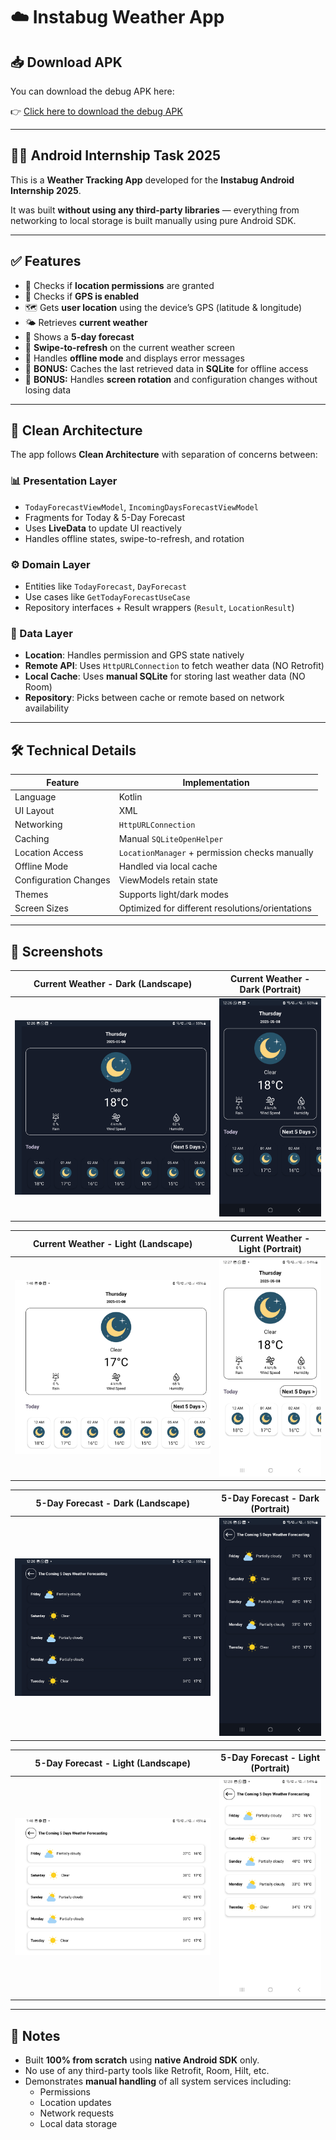 # ☁️ Instabug Weather App

## 📥 Download APK

You can download the debug APK here:

👉 [Click here to download the debug APK](apk/app-debug.apk)

---

## 🧑‍💻 Android Internship Task 2025

This is a **Weather Tracking App** developed for the **Instabug Android Internship 2025**.

It was built **without using any third-party libraries** — everything from networking to local storage is built manually using pure Android SDK.

---

## ✅ Features

- 🔐 Checks if **location permissions** are granted  
- 📍 Checks if **GPS is enabled**  
- 🗺 Gets **user location** using the device’s GPS (latitude & longitude)  
- 🌤 Retrieves **current weather**  
- 📆 Shows a **5-day forecast**  
- 🔁 **Swipe-to-refresh** on the current weather screen  
- 📴 Handles **offline mode** and displays error messages  
- 💾 **BONUS:** Caches the last retrieved data in **SQLite** for offline access  
- 🔄 **BONUS:** Handles **screen rotation** and configuration changes without losing data  

---

## 🧱 Clean Architecture

The app follows **Clean Architecture** with separation of concerns between:

### 📊 Presentation Layer

- `TodayForecastViewModel`, `IncomingDaysForecastViewModel`
- Fragments for Today & 5-Day Forecast
- Uses **LiveData** to update UI reactively
- Handles offline states, swipe-to-refresh, and rotation

### ⚙ Domain Layer

- Entities like `TodayForecast`, `DayForecast`
- Use cases like `GetTodayForecastUseCase`
- Repository interfaces + Result wrappers (`Result`, `LocationResult`)

### 📡 Data Layer

- **Location**: Handles permission and GPS state natively
- **Remote API**: Uses `HttpURLConnection` to fetch weather data (NO Retrofit)
- **Local Cache**: Uses **manual SQLite** for storing last weather data (NO Room)
- **Repository**: Picks between cache or remote based on network availability

---

## 🛠 Technical Details

| Feature                  | Implementation                                  |
|--------------------------|--------------------------------------------------|
| Language                 | Kotlin                                           |
| UI Layout                | XML                                              |
| Networking               | `HttpURLConnection`                             |
| Caching                  | Manual `SQLiteOpenHelper`                       |
| Location Access          | `LocationManager` + permission checks manually  |
| Offline Mode             | Handled via local cache                         |
| Configuration Changes    | ViewModels retain state                         |
| Themes                   | Supports light/dark modes                       |
| Screen Sizes             | Optimized for different resolutions/orientations|

---

## 📸 Screenshots

| Current Weather - Dark (Landscape)                                | Current Weather - Dark (Portrait)                                |
|-------------------------------------------------------------------|------------------------------------------------------------------|
| ![first_dark_landscape](screenshots/first_dark_landscape.jpg)    | ![first_dark_portrait](screenshots/first_dark_portrait.jpg)     |

| Current Weather - Light (Landscape)                               | Current Weather - Light (Portrait)                               |
|-------------------------------------------------------------------|------------------------------------------------------------------|
| ![first_light_landscape](screenshots/first_light_landscape.jpg)  | ![first_light_portrait](screenshots/first_light_portrait.jpg)   |

| 5-Day Forecast - Dark (Landscape)                                 | 5-Day Forecast - Dark (Portrait)                                 |
|-------------------------------------------------------------------|------------------------------------------------------------------|
| ![second_dark_landscape](screenshots/second_dark_landscape.jpg)  | ![second_dark_portrait](screenshots/second_dark_portrait.jpg)   |

| 5-Day Forecast - Light (Landscape)                                | 5-Day Forecast - Light (Portrait)                                |
|-------------------------------------------------------------------|------------------------------------------------------------------|
| ![second_light_landscape](screenshots/second_light_landscape.jpg)| ![second_light_protrait](screenshots/second_light_protrait.jpg) |

---

## 📌 Notes

- Built **100% from scratch** using **native Android SDK** only.  
- No use of any third-party tools like Retrofit, Room, Hilt, etc.  
- Demonstrates **manual handling** of all system services including:
  - Permissions  
  - Location updates  
  - Network requests  
  - Local data storage  
